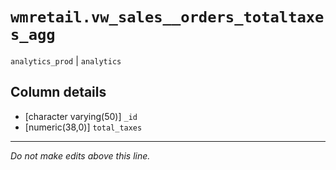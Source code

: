 # `wmretail.vw_sales__orders_totaltaxes_agg`
`analytics_prod` | `analytics`

## Column details
* [character varying(50)] `_id`
* [numeric(38,0)] `total_taxes`

-------------------------------------------------------------------------------
*Do not make edits above this line.*
